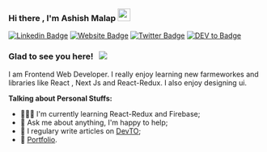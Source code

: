 ### Hi there , I'm Ashish Malap <img src="https://media.giphy.com/media/hvRJCLFzcasrR4ia7z/giphy.gif" width="25px">

[![Linkedin Badge](https://img.shields.io/badge/-LinkedIn-0e76a8?style=flat-square&logo=Linkedin&logoColor=white)](https://www.linkedin.com/in/ashish-malap)
[![Website Badge](https://img.shields.io/badge/Website-3b5998?style=flat-square&logo=google-chrome&logoColor=white)](https://stoic-lumiere-2c9502.netlify.app/)
[![Twitter Badge](https://img.shields.io/badge/-Twitter-00acee?style=flat-square&logo=Twitter&logoColor=white)](https://twitter.com/malapashish10)
[![DEV to Badge](https://img.shields.io/badge/dev.to-0A0A0A?style=for-the-badge&logo=dev.to&logoColor=white)](https://dev.to/malapashish)

### Glad to see you here! &nbsp; ![](https://visitor-badge.glitch.me/badge?page_id=malapashish.malapashish)
I am Frontend Web Developer. I really enjoy learning new farmeworkes and libraries like React , Next Js and React-Redux. I also enjoy designing ui.   
 
**Talking about Personal Stuffs:** 

- 👨🏻‍💻 I'm currently learning React-Redux and Firebase;
- 💬 Ask me about anything, I'm happy to help;
- 📝 I regulary write articles on [DevTO](https://dev.to/malapashish);
- 📝 [Portfolio](https://stoic-lumiere-2c9502.netlify.app/).

</br>
